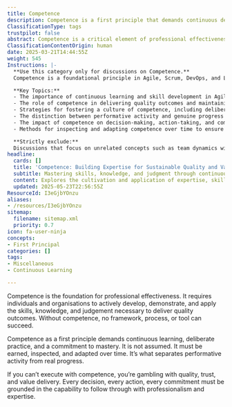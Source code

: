 ```yaml
---
title: Competence
description: Competence is a first principle that demands continuous development and demonstrable capability. It is the foundation of professionalism—without it, there can be no trust, no quality, and no real progress.
ClassificationType: tags
trustpilot: false
abstract: Competence is a critical element of professional effectiveness, encompassing the development, demonstration, and application of essential skills, knowledge, and judgement to achieve quality outcomes. It is derived from a commitment to continuous learning and deliberate practice, requiring individuals and organisations to earn and adapt their capabilities over time. In the context of agile methodologies, DevOps practices, product development, and organisational design, competence is vital as it underpins the successful execution of frameworks, processes, and tools. Without a foundation of competence, efforts may devolve into performative activities that fail to yield meaningful progress, jeopardising quality, trust, and value delivery. Therefore, every decision and action taken within an organisation must be rooted in the ability to execute with professionalism and expertise, ensuring that the outcomes align with the intended goals and standards.
ClassificationContentOrigin: human
date: 2025-03-21T14:44:55Z
weight: 545
Instructions: |-
  **Use this category only for discussions on Competence.**  
  Competence is a foundational principle in Agile, Scrum, DevOps, and Lean methodologies that emphasises the necessity for continuous development and demonstrable capability. It underpins professionalism, ensuring that trust, quality, and progress are achievable within teams and organisations.

  **Key Topics:**
  - The importance of continuous learning and skill development in Agile and DevOps environments.
  - The role of competence in delivering quality outcomes and maintaining trust within teams.
  - Strategies for fostering a culture of competence, including deliberate practice and mastery.
  - The distinction between performative activity and genuine progress in professional settings.
  - The impact of competence on decision-making, action-taking, and commitment fulfilment.
  - Methods for inspecting and adapting competence over time to ensure ongoing effectiveness.

  **Strictly exclude:**  
  Discussions that focus on unrelated concepts such as team dynamics without reference to competence, tools or processes that do not directly relate to the development of skills and capabilities, or any misinterpretations of competence that do not align with the principles of professionalism and quality delivery.
headline:
  cards: []
  title: 'Competence: Building Expertise for Sustainable Quality and Value Delivery'
  subtitle: Mastering skills, knowledge, and judgment through continuous learning and practice to ensure effective, high-quality outcomes in modern product and organisational environments
  content: Explores the cultivation and application of expertise, skills, and sound judgement essential for delivering consistent, high-quality results. Covers continuous learning, deliberate practice, professional standards, capability assessment, and the impact of competence on decision-making, value delivery, and sustainable improvement across product development, organisational change, and complex environments.
  updated: 2025-05-23T22:56:55Z
ResourceId: I3eGjbYOnzu
aliases:
- /resources/I3eGjbYOnzu
sitemap:
  filename: sitemap.xml
  priority: 0.7
icon: fa-user-ninja
concepts:
- First Principal
categories: []
tags:
- Miscellaneous
- Continuous Learning

---
```

Competence is the foundation for professional effectiveness. It requires individuals and organisations to actively develop, demonstrate, and apply the skills, knowledge, and judgement necessary to deliver quality outcomes. Without competence, no framework, process, or tool can succeed.

Competence as a first principle demands continuous learning, deliberate practice, and a commitment to mastery. It is not assumed. It must be earned, inspected, and adapted over time. It’s what separates performative activity from real progress.

If you can’t execute with competence, you’re gambling with quality, trust, and value delivery. Every decision, every action, every commitment must be grounded in the capability to follow through with professionalism and expertise.
